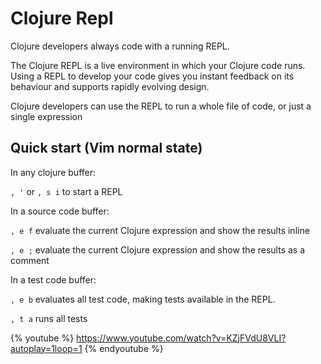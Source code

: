 # Clojure Repl

Clojure developers always code with a running REPL.

The Clojure REPL is a live environment in which your Clojure code runs.  Using a REPL to develop your code gives you instant feedback on its behaviour and supports rapidly evolving design.

Clojure developers can use the REPL to run a whole file of code, or just a single expression


## Quick start (Vim normal state)

In any clojure buffer:

`, '` or `, s i` to start a REPL

In a source code buffer:

`, e f` evaluate the current Clojure expression and show the results inline

`, e ;` evaluate the current Clojure expression and show the results as a comment

In a test code buffer:

`, e b` evaluates all test code, making tests available in the REPL.

`, t a` runs all tests


{% youtube %}
https://www.youtube.com/watch?v=KZjFVdU8VLI?autoplay=1loop=1
{% endyoutube %}
